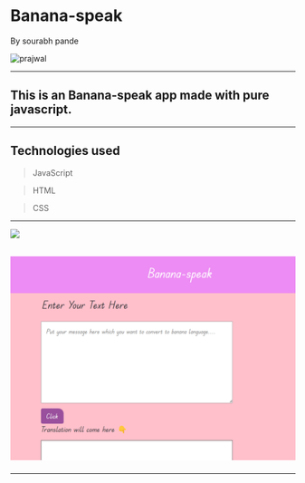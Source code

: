 # Banana-speak
By sourabh pande

 ![prajwal](https://img.shields.io/badge/sourabh--Pande-JS--Developer-green)

---
## This is an Banana-speak app made with pure javascript.

---
## Technologies used

> JavaScript

> HTML

> CSS
---


[ <img src= "https://img.shields.io/badge/Go LiVE-1DA1F?style=for-the-badge&logo=&logoColor=white" />](https://banana-speak-transalator.vercel.app/) 



## ![website](./img/img.png)
---